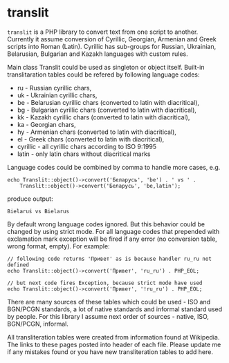 translit
========

`translit` is a PHP library to convert text from one script to another.
Currently it assume conversion of Cyrillic, Georgian, Armenian and Greek
scripts into Roman (Latin). Cyrillic has sub-groups for Russian, Ukrainian,
Belarusian, Bulgarian and Kazakh languages with custom rules.

Main class Translit could be used as singleton or object itself. Built-in
translitaration tables could be refered by following language codes:
* ru - Russian cyrillic chars,
* uk - Ukrainian cyrillic chars,
* be - Belarusian cyrillic chars (converted to latin with diacritical),
* bg - Bulgarian cyrillic chars (converted to latin with diacritical),
* kk - Kazakh cyrillic chars (converted to latin with diacritical),
* ka - Georgian chars,
* hy - Armenian chars (converted to latin with diacritical),
* el - Greek chars (converted to latin with diacritical),
* cyrillic - all cyrillic chars according to ISO 9:1995
* latin - only latin chars without diacritical marks

Language codes could be combined by comma to handle more cases, e.g.

    echo Translit::object()->convert('Беларусь', 'be') . ' vs ' .
        Translit::object()->convert('Беларусь', 'be,latin');

produce output:

    Bielaruś vs Bielarus

By default wrong language codes ignored. But this behavior could be changed by
using strict mode. For all language codes that prepended with exclamation mark
exception will be fired if any error (no conversion table, wrong format, empty).
For example:

    // following code returns 'Привет' as is because handler ru_ru not defined
    echo Translit::object()->convert('Привет', 'ru_ru') . PHP_EOL;

    // but next code fires Exception, because strict mode have used
    echo Translit::object()->convert('Привет', '!ru_ru') . PHP_EOL;

There are many sources of these tables which could be used - ISO and BGN/PCGN
standards, a lot of native standards and informal standard used by people.
For this library I assume next order of sources - native, ISO, BGN/PCGN,
informal.

All transliteration tables were created from information found at Wikipedia. The
links to these pages posted into header of each file. Please update me if any
mistakes found or you have new transliteration tables to add here.
